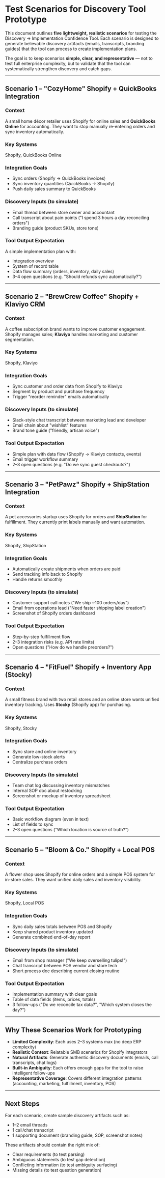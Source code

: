 # Test Scenarios for Discovery Tool Prototype

This document outlines **five lightweight, realistic scenarios** for testing the Discovery → Implementation Confidence Tool. Each scenario is designed to generate believable discovery artifacts (emails, transcripts, branding guides) that the tool can process to create implementation plans.

The goal is to keep scenarios **simple, clear, and representative** — not to test full enterprise complexity, but to validate that the tool can systematically strengthen discovery and catch gaps.

---

## Scenario 1 – "CozyHome" Shopify + QuickBooks Integration

### Context
A small home décor retailer uses Shopify for online sales and **QuickBooks Online** for accounting. They want to stop manually re-entering orders and sync inventory automatically.

### Key Systems
Shopify, QuickBooks Online

### Integration Goals
* Sync orders (Shopify → QuickBooks invoices)
* Sync inventory quantities (QuickBooks → Shopify)
* Push daily sales summary to QuickBooks

### Discovery Inputs (to simulate)
* Email thread between store owner and accountant
* Call transcript about pain points ("I spend 3 hours a day reconciling orders")
* Branding guide (product SKUs, store tone)

### Tool Output Expectation
A simple implementation plan with:
* Integration overview
* System of record table
* Data flow summary (orders, inventory, daily sales)
* 3–4 open questions (e.g. "Should refunds sync automatically?")

---

## Scenario 2 – "BrewCrew Coffee" Shopify + Klaviyo CRM

### Context
A coffee subscription brand wants to improve customer engagement. Shopify manages sales; **Klaviyo** handles marketing and customer segmentation.

### Key Systems
Shopify, Klaviyo

### Integration Goals
* Sync customer and order data from Shopify to Klaviyo
* Segment by product and purchase frequency
* Trigger "reorder reminder" emails automatically

### Discovery Inputs (to simulate)
* Slack-style chat transcript between marketing lead and developer
* Email chain about "wishlist" features
* Brand tone guide ("friendly, artisan voice")

### Tool Output Expectation
* Simple plan with data flow (Shopify → Klaviyo contacts, events)
* Email trigger workflow summary
* 2–3 open questions (e.g. "Do we sync guest checkouts?")

---

## Scenario 3 – "PetPawz" Shopify + ShipStation Integration

### Context
A pet accessories startup uses Shopify for orders and **ShipStation** for fulfillment. They currently print labels manually and want automation.

### Key Systems
Shopify, ShipStation

### Integration Goals
* Automatically create shipments when orders are paid
* Send tracking info back to Shopify
* Handle returns smoothly

### Discovery Inputs (to simulate)
* Customer support call notes ("We ship ~100 orders/day")
* Email from operations lead ("Need faster shipping label creation")
* Screenshot of Shopify orders dashboard

### Tool Output Expectation
* Step-by-step fulfillment flow
* 2–3 integration risks (e.g. API rate limits)
* Open questions ("How do we handle preorders?")

---

## Scenario 4 – "FitFuel" Shopify + Inventory App (Stocky)

### Context
A small fitness brand with two retail stores and an online store wants unified inventory tracking. Uses **Stocky** (Shopify app) for purchasing.

### Key Systems
Shopify, Stocky

### Integration Goals
* Sync store and online inventory
* Generate low-stock alerts
* Centralize purchase orders

### Discovery Inputs (to simulate)
* Team chat log discussing inventory mismatches
* Internal SOP doc about restocking
* Screenshot or mockup of inventory spreadsheet

### Tool Output Expectation
* Basic workflow diagram (even in text)
* List of fields to sync
* 2–3 open questions ("Which location is source of truth?")

---

## Scenario 5 – "Bloom & Co." Shopify + Local POS

### Context
A flower shop uses Shopify for online orders and a simple POS system for in-store sales. They want unified daily sales and inventory visibility.

### Key Systems
Shopify, Local POS

### Integration Goals
* Sync daily sales totals between POS and Shopify
* Keep shared product inventory updated
* Generate combined end-of-day report

### Discovery Inputs (to simulate)
* Email from shop manager ("We keep overselling tulips!")
* Chat transcript between POS vendor and store tech
* Short process doc describing current closing routine

### Tool Output Expectation
* Implementation summary with clear goals
* Table of data fields (items, prices, totals)
* 3 follow-ups ("Do we reconcile tax data?", "Which system closes the day?")

---

## Why These Scenarios Work for Prototyping

* **Limited Complexity**: Each uses 2–3 systems max (no deep ERP complexity)
* **Realistic Context**: Relatable SMB scenarios for Shopify integrators
* **Natural Artifacts**: Generate authentic discovery documents (emails, call transcripts, chat logs)
* **Built-in Ambiguity**: Each offers enough gaps for the tool to raise intelligent follow-ups
* **Representative Coverage**: Covers different integration patterns (accounting, marketing, fulfillment, inventory, POS)

---

## Next Steps

For each scenario, create sample discovery artifacts such as:
* 1–2 email threads
* 1 call/chat transcript
* 1 supporting document (branding guide, SOP, screenshot notes)

These artifacts should contain the right mix of:
* Clear requirements (to test parsing)
* Ambiguous statements (to test gap detection)
* Conflicting information (to test ambiguity surfacing)
* Missing details (to test question generation)

